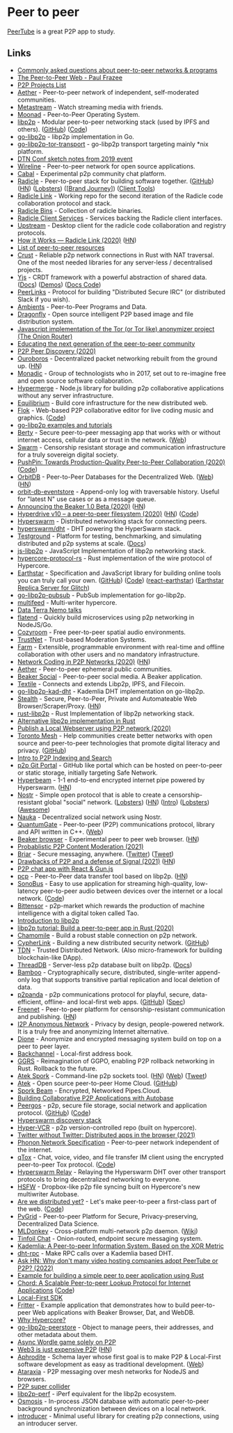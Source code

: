 # Peer to peer

[PeerTube](https://github.com/Chocobozzz/PeerTube) is a great P2P app to study.

## Links

- [Commonly asked questions about peer-to-peer networks & programs](https://github.com/noffle/p2p-faq/)
- [The Peer-to-Peer Web - Paul Frazee](https://www.youtube.com/watch?v=-ep0ZIe6i10)
- [P2P Projects List](https://github.com/moshest/p2p-index)
- [Aether](https://github.com/nehbit/aether) - Peer-to-peer network of independent, self-moderated communities.
- [Metastream](https://github.com/samuelmaddock/metastream) - Watch streaming media with friends.
- [Moonad](https://github.com/moonad/Whitepaper) - Peer-to-Peer Operating System.
- [libp2p](https://libp2p.io/) - Modular peer-to-peer networking stack (used by IPFS and others). ([GitHub](https://github.com/libp2p)) ([Code](https://github.com/libp2p/libp2p))
- [go-libp2p](https://github.com/libp2p/go-libp2p) - libp2p implementation in Go.
- [go-libp2p-tor-transport](https://github.com/berty/go-libp2p-tor-transport) - go-libp2p transport targeting mainly \*nix platform.
- [DTN Conf sketch notes from 2019 event](https://twitter.com/_lrlna/status/1129361644134567936)
- [Wireline](https://www.wireline.io/#about) - Peer-to-peer network for open source applications.
- [Cabal](https://cabal.chat/) - Experimental p2p community chat platform.
- [Radicle](https://radicle.xyz/) - Peer-to-peer stack for building software together. ([GitHub](https://github.com/radicle-dev)) ([HN](https://news.ycombinator.com/item?id=25313010)) ([Lobsters](https://lobste.rs/s/6tbq79/radicle_peer_peer_stack_for_code)) ([[Brand Journey](https://twitter.com/brandonhaslegs/status/1334207549273419777)]) ([Client Tools](https://github.com/radicle-dev/radicle-client-tools))
- [Radicle Link](https://github.com/radicle-dev/radicle-link) - Working repo for the second iteration of the Radicle code collaboration protocol and stack.
- [Radicle Bins](https://github.com/radicle-dev/radicle-bins) - Collection of radicle binaries.
- [Radicle Client Services](https://github.com/radicle-dev/radicle-client-services) - Services backing the Radicle client interfaces.
- [Upstream](https://github.com/radicle-dev/radicle-upstream) - Desktop client for the radicle code collaboration and registry protocols.
- [How it Works — Radicle Link (2020)](https://radicle.xyz/radicle-link.html) ([HN](https://news.ycombinator.com/item?id=24382589))
- [List of peer-to-peer resources](https://github.com/kgryte/awesome-peer-to-peer)
- [Crust](https://github.com/maidsafe/crust) - Reliable p2p network connections in Rust with NAT traversal. One of the most needed libraries for any server-less / decentralised projects.
- [Yjs](https://github.com/yjs/yjs) - CRDT framework with a powerful abstraction of shared data. ([Docs](https://docs.yjs.dev/)) ([Demos](https://github.com/yjs/yjs-demos)) ([Docs Code](https://github.com/yjs/docs))
- [PeerLinks](https://github.com/peerlinks/peerlinks) - Protocol for building "Distributed Secure IRC" (or distributed Slack if you wish).
- [Ambients](https://github.com/aphelionz/ambients) - Peer-to-Peer Programs and Data.
- [Dragonfly](https://github.com/dragonflyoss/Dragonfly) - Open source intelligent P2P based image and file distribution system.
- [Javascript implementation of the Tor (or Tor like) anonymizer project (The Onion Router)](https://github.com/Ayms/node-Tor)
- [Educating the next generation of the peer-to-peer community](https://accessp2p.xyz/)
- [P2P Peer Discovery (2020)](https://jsantell.com/p2p-peer-discovery)
- [Ouroboros](https://ouroboros.rocks/) - Decentralized packet networking rebuilt from the ground up. ([HN](https://news.ycombinator.com/item?id=22052416))
- [Monadic](https://monadic.xyz/) - Group of technologists who in 2017, set out to re-imagine free and open source software collaboration.
- [Hypermerge](https://github.com/automerge/hypermerge) - Node.js library for building p2p collaborative applications without any server infrastructure.
- [Equilibrium](https://equilibrium.co/) - Build core infrastructure for the new distributed web.
- [Flok](https://munshkr.github.io/flok/) - Web-based P2P collaborative editor for live coding music and graphics. ([Code](https://github.com/munshkr/flok))
- [go-libp2p examples and tutorials](https://github.com/libp2p/go-libp2p-examples)
- [Berty](https://github.com/berty/berty) - Secure peer-to-peer messaging app that works with or without internet access, cellular data or trust in the network. ([Web](https://berty.tech/))
- [Swarm](https://github.com/ethersphere/swarm) - Censorship resistant storage and communication infrastructure for a truly sovereign digital society.
- [PushPin: Towards Production-Quality Peer-to-Peer Collaboration (2020)](https://martin.kleppmann.com/papers/pushpin-papoc20.pdf) ([Code](https://github.com/ept/pushpin-papoc))
- [OrbitDB](https://github.com/orbitdb/orbit-db) - Peer-to-Peer Databases for the Decentralized Web. ([Web](https://orbitdb.org/)) ([HN](https://news.ycombinator.com/item?id=26310094))
- [orbit-db-eventstore](https://github.com/orbitdb/orbit-db-eventstore) - Append-only log with traversable history. Useful for "latest N" use cases or as a message queue.
- [Announcing the Beaker 1.0 Beta (2020)](https://beakerbrowser.com/2020/05/14/beaker-1-0-beta.html) ([HN](https://news.ycombinator.com/item?id=23182775))
- [Hyperdrive v10 – a peer-to-peer filesystem (2020)](https://blog.hypercore-protocol.org/posts/announcing-hyperdrive-10/) ([HN](https://news.ycombinator.com/item?id=23180572)) ([Code](https://github.com/hypercore-protocol/hyperdrive))
- [Hyperswarm](https://github.com/hyperswarm/hyperswarm) - Distributed networking stack for connecting peers.
- [hyperswarm/dht](https://github.com/hyperswarm/dht) - DHT powering the HyperSwarm stack.
- [Testground](https://github.com/testground/testground) - Platform for testing, benchmarking, and simulating distributed and p2p systems at scale. ([Docs](https://docs.testground.ai/))
- [js-libp2p](https://github.com/libp2p/js-libp2p) - JavaScript Implementation of libp2p networking stack.
- [hypercore-protocol-rs](https://github.com/Frando/hypercore-protocol-rs) - Rust implementation of the wire protocol of Hypercore.
- [Earthstar](https://earthstar-project.org/) - Specification and JavaScript library for building online tools you can truly call your own. ([GitHub](https://github.com/earthstar-project)) ([Code](https://github.com/earthstar-project/earthstar)) ([react-earthstar](https://github.com/earthstar-project/react-earthstar)) ([Earthstar Replica Server for Glitch](https://github.com/earthstar-project/replica-server-glitch))
- [go-libp2p-pubsub](https://github.com/libp2p/go-libp2p-pubsub) - PubSub implementation for go-libp2p.
- [multifeed](https://github.com/kappa-db/multifeed) - Multi-writer hypercore.
- [Data Terra Nemo talks](https://www.youtube.com/channel/UCp-7zAsouqg4LP4xULhYhcg/videos)
- [flatend](https://github.com/lithdew/flatend) - Quickly build microservices using p2p networking in NodeJS/Go.
- [Cozyroom](https://cozyroom.xyz/) - Free peer-to-peer spatial audio environments.
- [TrustNet](https://cblgh.org/articles/trustnet.html) - Trust-based Moderation Systems.
- [Farm](https://github.com/inkandswitch/farm) - Extensible, programmable environment with real-time and offline collaboration with other users and no mandatory infrastructure.
- [Network Coding in P2P Networks (2020)](https://adlrocha.substack.com/p/adlrocha-network-coding-in-p2p-networks) ([HN](https://news.ycombinator.com/item?id=24250739))
- [Aether](https://getaether.net/) - Peer-to-peer ephemeral public communities.
- [Beaker Social](https://github.com/beakerbrowser/social) - Peer-to-peer social media. A Beaker application.
- [Textile](https://github.com/textileio/textile) - Connects and extends Libp2p, IPFS, and Filecoin.
- [go-libp2p-kad-dht](https://github.com/libp2p/go-libp2p-kad-dht) - Kademlia DHT implementation on go-libp2p.
- [Stealth](https://github.com/tholian-network/stealth) - Secure, Peer-to-Peer, Private and Automateable Web Browser/Scraper/Proxy. ([HN](https://news.ycombinator.com/item?id=24816376))
- [rust-libp2p](https://github.com/libp2p/rust-libp2p) - Rust Implementation of libp2p networking stack.
- [Alternative libp2p implementation in Rust](https://github.com/netwarps/libp2p-rs)
- [Publish a Local Webserver using P2P network (2020)](https://support.diode.io/article/ss32engxlq)
- [Toronto Mesh](https://tomesh.net/) - Help communities create better networks with open source and peer-to-peer technologies that promote digital literacy and privacy. ([GitHub](https://github.com/tomeshnet))
- [Intro to P2P Indexing and Search](https://github.com/hypercore-protocol/p2p-indexing-and-search)
- [p2p Git Portal](https://github.com/happybeing/p2p-git-portal-poc) - GitHub like portal which can be hosted on peer-to-peer or static storage, initially targeting Safe Network.
- [Hyperbeam](https://github.com/mafintosh/hyperbeam) - 1-1 end-to-end encrypted internet pipe powered by Hyperswarm. ([HN](https://news.ycombinator.com/item?id=25407174))
- [Nostr](https://github.com/fiatjaf/nostr) - Simple open protocol that is able to create a censorship-resistant global "social" network. ([Lobsters](https://lobste.rs/s/bxguql/nostr_notes_other_stuff_transmitted_by)) ([HN](https://news.ycombinator.com/item?id=29749061)) ([Intro](https://wiki.wellorder.net/post/nostr-intro/)) ([Lobsters](https://lobste.rs/s/mv74ka/nostr_introduction)) ([Awesome](https://github.com/aljazceru/awesome-nostr))
- [Nauka](https://github.com/basantagoswami/nauka) - Decentralized social network using Nostr.
- [QuantumGate](https://github.com/kareldonk/QuantumGate) - Peer-to-peer (P2P) communications protocol, library and API written in C++. ([Web](http://www.quantumgate.org/))
- [Beaker browser](https://beakerbrowser.com/) - Experimental peer to peer web browser. ([HN](https://news.ycombinator.com/item?id=25753908))
- [Probablistic P2P Content Moderation (2021)](https://generativist.falsifiable.com/metaverse/probablistic-p2p-content-moderation)
- [Briar](https://briarproject.org/) - Secure messaging, anywhere. ([Twitter](https://twitter.com/BriarApp)) ([Tweet](https://twitter.com/andrestaltz/status/1497632169673506816))
- [Drawbacks of P2P and a defense of Signal (2021)](https://changelog.complete.org/archives/10216-the-hidden-drawbacks-of-p2p-and-a-defense-of-signal) ([HN](https://news.ycombinator.com/item?id=25976439))
- [P2P chat app with React & Gun.js](https://github.com/dabit3/react-p2p-messaging)
- [pcp](https://github.com/dennis-tra/pcp) - Peer-to-Peer data transfer tool based on libp2p. ([HN](https://news.ycombinator.com/item?id=26124236))
- [SonoBus](https://sonobus.net/) - Easy to use application for streaming high-quality, low-latency peer-to-peer audio between devices over the internet or a local network. ([Code](https://github.com/essej/sonobus))
- [Bittensor](https://github.com/opentensor/bittensor) - p2p-market which rewards the production of machine intelligence with a digital token called Tao.
- [Introduction to libp2p](https://proto.school/introduction-to-libp2p)
- [libp2p tutorial: Build a peer-to-peer app in Rust (2020)](https://blog.logrocket.com/libp2p-tutorial-build-a-peer-to-peer-app-in-rust/)
- [Chamomile](https://github.com/cypherlink/chamomile) - Build a robust stable connection on p2p network.
- [CypherLink](https://cypherlink.io/) - Building a new distributed security network. ([GitHub](https://github.com/cypherlink))
- [TDN](https://github.com/cypherlink/TDN) - Trusted Distributed Network. (Also micro-framework for building blockchain-like DApp).
- [ThreadDB](https://github.com/textileio/go-threads) - Server-less p2p database built on libp2p. ([Docs](https://docs.textile.io/threads/))
- [Bamboo](https://github.com/AljoschaMeyer/bamboo) - Cryptographically secure, distributed, single-writer append-only log that supports transitive partial replication and local deletion of data.
- [p2panda](https://p2panda.org/) - p2p communications protocol for playful, secure, data-efficient, offline- and local-first web apps. ([GitHub](https://github.com/p2panda)) ([Spec](https://github.com/p2panda/design-document))
- [Freenet](https://freenetproject.org/index.html) - Peer-to-peer platform for censorship-resistant communication and publishing. ([HN](https://news.ycombinator.com/item?id=28587220))
- [I2P Anonymous Network](https://geti2p.net/en/) - Privacy by design, people-powered network. It is a truly free and anonymizing Internet alternative.
- [Dione](https://github.com/Dione-Software/dione) - Anonymize and encrypted messaging system build on top on a peer to peer layer.
- [Backchannel](https://github.com/inkandswitch/backchannel) - Local-first address book.
- [GGRS](https://github.com/gschup/ggrs) - Reimagination of GGPO, enabling P2P rollback networking in Rust. Rollback to the future.
- [Atek Spork](https://github.com/atek-cloud/spork) - Command-line p2p sockets tool. ([HN](https://news.ycombinator.com/item?id=28915872)) ([Web](https://spork.sh/)) ([Tweet](https://twitter.com/pfrazee/status/1453113591939403780))
- [Atek](https://atek.cloud/) - Open source peer-to-peer Home Cloud. ([GitHub](https://github.com/atek-cloud))
- [Spork Beam](https://atek.cloud/blog/spork-beam) - Encrypted, Networked Pipes.Cloud.
- [Building Collaborative P2P Applications with Autobase](https://github.com/hypercore-protocol/p2p-multiwriter-with-autobase)
- [Peergos](https://peergos.org/) - p2p, secure file storage, social network and application protocol. ([GitHub](https://github.com/Peergos)) ([Code](https://github.com/Peergos/Peergos))
- [Hyperswarm discovery stack](https://github.com/hyperswarm/discovery)
- [Hyper-VCR](https://github.com/pfrazee/hyper-vcr) - p2p version-controlled repo (built on hypercore).
- [Twitter without Twitter: Distributed apps in the browser (2021)](https://www.youtube.com/watch?v=YJ6hX_x4_tw)
- [Phonon Network Specification](https://github.com/GridPlus/phonon-network) - Peer-to-peer network independent of the internet.
- [qTox](https://qtox.github.io/) - Chat, voice, video, and file transfer IM client using the encrypted peer-to-peer Tox protocol. ([Code](https://github.com/qTox/qTox))
- [Hyperswarm Relay](https://github.com/hyperswarm/dht-relay) - Relaying the Hyperswarm DHT over other transport protocols to bring decentralized networking to everyone.
- [HSFW](https://github.com/pfrazee/hyper-sfw) - Dropbox-like p2p file syncing built on Hypercore's new multiwriter Autobase.
- [Are we distributed yet?](https://arewedistributedyet.com/) - Let's make peer-to-peer a first-class part of the web. ([Code](https://github.com/arewedistributedyet/arewedistributedyet))
- [PyGrid](https://github.com/OpenMined/PyGrid) - Peer-to-peer Platform for Secure, Privacy-preserving, Decentralized Data Science.
- [MLDonkey](https://github.com/ygrek/mldonkey) - Cross-platform multi-network p2p daemon. ([Wiki](http://mldonkey.sourceforge.net/Main_Page))
- [Tinfoil Chat](https://github.com/maqp/tfc) - Onion-routed, endpoint secure messaging system.
- [Kademlia: A Peer-to-peer Information System. Based on the XOR Metric](https://pdos.csail.mit.edu/~petar/papers/maymounkov-kademlia-lncs.pdf)
- [dht-rpc](https://github.com/mafintosh/dht-rpc) - Make RPC calls over a Kademlia based DHT.
- [Ask HN: Why don't many video hosting companies adopt PeerTube or P2P? (2022)](https://news.ycombinator.com/item?id=30539791)
- [Example for building a simple peer to peer application using Rust](https://github.com/zupzup/rust-peer-to-peer-example)
- [Chord: A Scalable Peer-to-peer Lookup Protocol for Internet Applications](https://pdos.csail.mit.edu/papers/ton:chord/paper-ton.pdf) ([Code](https://github.com/arriqaaq/chord))
- [Local-First SDK](https://github.com/cloudpeers/tlfs)
- [Fritter](https://github.com/beakerbrowser/fritter) - Example application that demonstrates how to build peer-to-peer Web applications with Beaker Browser, Dat, and WebDB.
- [Why Hypercore?](https://github.com/pfrazee/why-hypercore)
- [go-libp2p-peerstore](https://github.com/libp2p/go-libp2p-peerstore) - Object to manage peers, their addresses, and other metadata about them.
- [Async Wordle game solely on P2P](https://github.com/p2p-games/wordle)
- [Web3 is just expensive P2P](https://netfuture.ch/2022/05/web3-is-just-expensive-p2p/) ([HN](https://news.ycombinator.com/item?id=31396329))
- [Aphrodite](https://github.com/tantaman/aphrodite) - Schema layer whose first goal is to make P2P & Local-First software development as easy as traditional development. ([Web](https://aphrodite.sh/))
- [Ataraxia](https://github.com/aholstenson/ataraxia) - P2P messaging over mesh networks for NodeJS and browsers.
- [P2P super collider](https://github.com/socketsupply/p2p-supercollider)
- [libp2p-perf](https://github.com/mxinden/libp2p-perf) - iPerf equivalent for the libp2p ecosystem.
- [Osmosis](https://github.com/ar-nelson/osmosis-js) - In-process JSON database with automatic peer-to-peer background synchronization between devices on a local network.
- [introducer](https://github.com/socketsupply/introducer) - Minimal useful library for creating p2p connections, using an introducer server.
